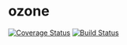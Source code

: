 # ozone

[![Coverage Status](https://coveralls.io/repos/github/ozone-investments/ozone/badge.svg?branch=master)](https://coveralls.io/github/ozone-investments/ozone?branch=master) [![Build Status](https://travis-ci.com/ozone-investments/ozone.svg?branch=master)](https://travis-ci.com/ozone-investments/ozone)
